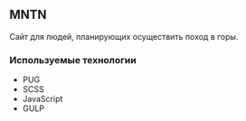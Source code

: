 ## MNTN

Сайт для людей, планирующих осуществить поход в горы.

[//]: # (### [Ссылка на проект]&#40;https://lizaelkina.github.io/mountains-markup/ 'Выполненный проект'&#41;)

[//]: # (### [Ссылка на макет в Figma]&#40;https://www.figma.com/design/QbwdN388rbZeolob6d9kQO/MNTN---Landing-Page-&#40;Community&#41;?node-id=0-1&t=qcCA7SPGNit60wxT-0 'Макет в Figma'&#41;)

[//]: # (### Описание проекта)

[//]: # (- Одностраничный, адаптивный сайт на Flexbox и Grid Layout.)
[//]: # (- Параллакс скроллинг на JavaScript и CSS.)
[//]: # (- Библиотека Animate On Scroll для создания анимации при прокрутке страницы.)

### Используемые технологии

- PUG
- SCSS
- JavaScript
- GULP
